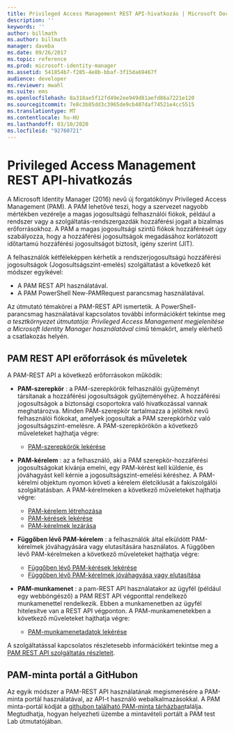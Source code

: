 ```yaml
---
title: Privileged Access Management REST API-hivatkozás | Microsoft Docs
description: ''
keywords: ''
author: billmath
ms.author: billmath
manager: daveba
ms.date: 09/26/2017
ms.topic: reference
ms.prod: microsoft-identity-manager
ms.assetid: 541854b7-f285-4e8b-bbaf-3f15da69467f
audience: developer
ms.reviewer: mwahl
ms.suite: ems
ms.openlocfilehash: 8a318ae5f12fd49e2ee949d81aefd86a7221e120
ms.sourcegitcommit: 7e8c3b85dd3c3965de9cb407daf74521e4cc5515
ms.translationtype: MT
ms.contentlocale: hu-HU
ms.lasthandoff: 03/10/2020
ms.locfileid: "92760721"
---
```

# <a name="privileged-access-management-rest-api-reference"></a>Privileged Access Management REST API-hivatkozás
A Microsoft Identity Manager (2016) nevű új forgatókönyv Privileged Access Management (PAM). A PAM lehetővé teszi, hogy a szervezet nagyobb mértékben vezérelje a magas jogosultságú felhasználói fiókok, például a rendszer vagy a szolgáltatás-rendszergazdák hozzáférési jogait a bizalmas erőforrásokhoz. A PAM a magas jogosultsági szintű fiókok hozzáférését úgy szabályozza, hogy a hozzáférési jogosultságok megadásához korlátozott időtartamú hozzáférési jogosultságot biztosít, igény szerint (JIT).

A felhasználók kétféleképpen kérhetik a rendszerjogosultságú hozzáférési jogosultságok (Jogosultságszint-emelés) szolgáltatást a következő két módszer egyikével:

- A PAM REST API használatával.
- A PAM PowerShell New-PAMRequest parancsmag használatával.

Az útmutató témakörei a PAM-REST API ismertetik. A PowerShell-parancsmag használatával kapcsolatos további információkért tekintse meg _a tesztkörnyezet útmutatója: Privileged Access Management megjelenítése a Microsoft Identity Manager használatával_ című témakört, amely elérhető a csatlakozás helyén.

## <a name="pam-rest-api-resources-and-operations"></a>PAM REST API erőforrások és műveletek
A PAM-REST API a következő erőforrásokon működik:
- **PAM-szerepkör** : a PAM-szerepkörök felhasználói gyűjteményt társítanak a hozzáférési jogosultságok gyűjteményéhez. A hozzáférési jogosultságok a biztonsági csoportokra való hivatkozással vannak meghatározva.  Minden PAM-szerepkör tartalmazza a jelöltek nevű felhasználói fiókokat, amelyek jogosultak a PAM szerepkörhöz való jogosultságszint-emelésre. A PAM-szerepkörökön a következő műveleteket hajthatja végre:

    - [PAM-szerepkörök lekérése](privileged-access-management-get-roles.md)

- **PAM-kérelem** : az a felhasználó, aki a PAM szerepkör-hozzáférési jogosultságokat kívánja emelni, egy PAM-kérést kell küldenie, és jóváhagyást kell kérnie a jogosultságszint-emelési kéréshez. A PAM-kérelmi objektum nyomon követi a kérelem életciklusát a fakiszolgálói szolgáltatásban. A PAM-kérelmeken a következő műveleteket hajthatja végre:

    - [PAM-kérelem létrehozása](privileged-access-management-create-request.md)
    - [PAM-kérések lekérése](privileged-access-management-get-requests.md)
    - [PAM-kérelmek lezárása](privileged-access-management-close-request.md)

- **Függőben lévő PAM-kérelem** : a felhasználók által elküldött PAM-kérelmek jóváhagyására vagy elutasítására használatos. A függőben lévő PAM-kérelmeken a következő műveleteket hajthatja végre:

    - [Függőben lévő PAM-kérések lekérése](privileged-access-management-get-pending-requests.md)
    - [Függőben lévő PAM-kérelmek jóváhagyása vagy elutasítása](privileged-access-management-approve-reject-pending-request.md)

- **PAM-munkamenet** : a pam-REST API használatakor az ügyfél (például egy webböngésző) a PAM REST API végponttal rendelkező munkamenettel rendelkezik. Ebben a munkamenetben az ügyfél hitelesítve van a REST API végponton. A PAM-munkamenetekben a következő műveleteket hajthatja végre:

     - [PAM-munkamenetadatok lekérése](privileged-access-management-get-session-info.md)

A szolgáltatással kapcsolatos részletesebb információkért tekintse meg a [PAM REST API szolgáltatás részleteit](privileged-access-management-rest-api-service-details.md).

## <a name="pam-sample-portal-on-github"></a>PAM-minta portál a GitHubon
Az egyik módszer a PAM-REST API használatának megismerésére a PAM-minta portál használatával, az API-t használó webalkalmazásokkal. A PAM minta-portál kódját a [githubon található PAM-minta tárházban](http://go.microsoft.com/fwlink/?LinkID=618550&clcid=0x409)találja. Megtudhatja, hogyan helyezheti üzembe a mintavételi portált a PAM test Lab útmutatójában.
